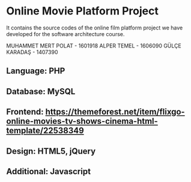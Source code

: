 # Online Movie Platform Project 
It contains the source codes of the online film platform project we have developed for the software architecture course.

MUHAMMET MERT POLAT - 1601918
ALPER TEMEL - 1606090
GÜLÇE KARADAŞ - 1407390

## Language: PHP
## Database: MySQL
## Frontend: https://themeforest.net/item/flixgo-online-movies-tv-shows-cinema-html-template/22538349
## Design: HTML5, jQuery
## Additional: Javascript
